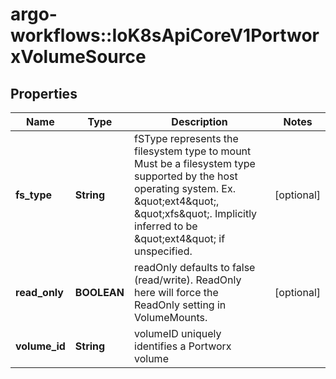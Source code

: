 # argo-workflows::IoK8sApiCoreV1PortworxVolumeSource

## Properties
Name | Type | Description | Notes
------------ | ------------- | ------------- | -------------
**fs_type** | **String** | fSType represents the filesystem type to mount Must be a filesystem type supported by the host operating system. Ex. \&quot;ext4\&quot;, \&quot;xfs\&quot;. Implicitly inferred to be \&quot;ext4\&quot; if unspecified. | [optional] 
**read_only** | **BOOLEAN** | readOnly defaults to false (read/write). ReadOnly here will force the ReadOnly setting in VolumeMounts. | [optional] 
**volume_id** | **String** | volumeID uniquely identifies a Portworx volume | 


